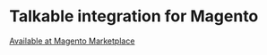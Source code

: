 Talkable integration for Magento
================================
[Available at Magento Marketplace](https://marketplace.magento.com/talkable-talkable.html)
